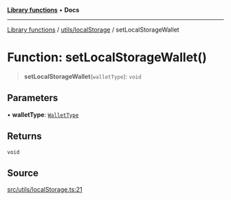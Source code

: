 [**Library functions**](../../../README.md) • **Docs**

***

[Library functions](../../../modules.md) / [utils/localStorage](../README.md) / setLocalStorageWallet

# Function: setLocalStorageWallet()

> **setLocalStorageWallet**(`walletType`): `void`

## Parameters

• **walletType**: [`WalletType`](../../../web3/connectors/enumerations/WalletType.md)

## Returns

`void`

## Source

[src/utils/localStorage.ts:21](https://github.com/bgd-labs/fe-shared/blob/bcb81f075c57b42adfeb5f3e6c387d13f532f431/src/utils/localStorage.ts#L21)

